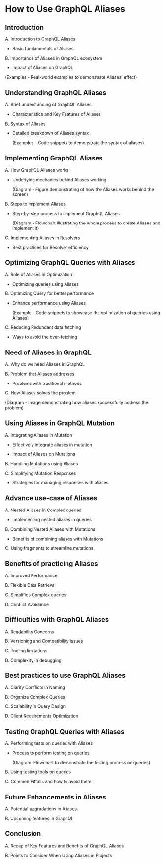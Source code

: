 # How to Use GraphQL Aliases

## Introduction

A. Introduction to GraphQL Aliases

- Basic fundamentals of Aliases

B. Importance of Aliases in GraphQL ecosystem

- Impact of Aliases on GraphQL

(Examples - Real-world examples to demonstrate Aliases’ effect)

## Understanding GraphQL Aliases

A. Brief understanding of GraphQL Aliases

- Characteristics and Key Features of Aliases

B. Syntax of Aliases

- Detailed breakdown of Aliases syntax

  (Examples - Code snippets to demonstrate the syntax of aliases)

## Implementing GraphQL Aliases

A. How GraphQL Aliases works

- Underlying mechanics behind Aliases working

  (Diagram - Figure demonstrating of how the Aliases works behind the screen)

B. Steps to implement Aliases

- Step-by-step process to implement GraphQL Aliases

  (Diagram - Flowchart illustrating the whole process to create Aliases and implement it)

C. Implementing Aliases in Resolvers

- Best practices for Resolver efficiency

## Optimizing GraphQL Queries with Aliases

A. Role of Aliases in Optimization

- Optimizing queries using Aliases

B. Optimizing Query for better performance

- Enhance performance using Aliases

  (Example - Code snippets to showcase the optimization of queries using Aliases)

C. Reducing Redundant data fetching

- Ways to avoid the over-fetching

## Need of Aliases in GraphQL

A. Why do we need Aliases in GraphQL

B. Problem that Aliases addresses

- Problems with traditional methods

C. How Aliases solves the problem

(Diagram - Image demonstrating how aliases successfully address the problem)

## Using Aliases in GraphQL Mutation

A. Integrating Aliases in Mutation

- Effectively integrate aliases in mutation

- Impact of Aliases on Mutations

B. Handling Mutations using Aliases

C. Simplifying Mutation Responses

- Strategies for managing responses with aliases

## Advance use-case of Aliases

A. Nested Aliases in Complex queries

- Implementing nested aliases in queries

B. Combining Nested Aliases with Mutations

- Benefits of combining aliases with Mutations

C. Using fragments to streamline mutations

## Benefits of practicing Aliases

A. Improved Performance

B. Flexible Data Retrieval

C. Simplifies Complex queries

D. Conflict Avoidance

## Difficulties with GraphQL Aliases

A. Readability Concerns

B. Versioning and Compatibility issues

C. Tooling limitations

D. Complexity in debugging

## Best practices to use GraphQL Aliases

A. Clarify Conflicts in Naming

B. Organize Complex Queries

C. Scalability in Query Design

D. Client Requirements Optimization

## Testing GraphQL Queries with Aliases

A. Performing tests on queries with Aliases

- Process to perform testing on queries

  (Diagram: Flowchart to demonstrate the testing process on queries)

B. Using testing tools on queries

C. Common Pitfalls and how to avoid them

## Future Enhancements in Aliases

A. Potential upgradations in Aliases

B. Upcoming features in GraphQL

## Conclusion

A. Recap of Key Features and Benefits of GraphQL Aliases

B. Points to Consider When Using Aliases in Projects
